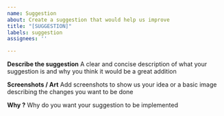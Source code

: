 ```yaml
---
name: Suggestion
about: Create a suggestion that would help us improve
title: "[SUGGESTION]"
labels: suggestion
assignees: ''

---
```


**Describe the suggestion**
A clear and concise description of what your suggestion is and why you think it would be a great addition

**Screenshots / Art**
Add screenshots to show us your idea or a basic image describing the changes you want to be done

**Why ?**
Why do you want your suggestion to be implemented
